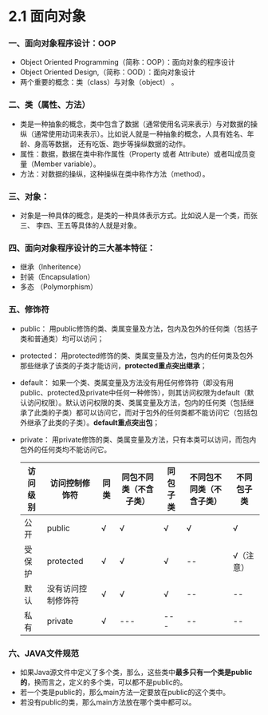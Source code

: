# 2.1 面向对象

### 一、面向对象程序设计：OOP

- Object Oriented Programming（简称：OOP）：面向对象的程序设计
- Object Oriented Design,（简称：OOD）：面向对象设计
- 两个重要的概念：类（class）与对象（object） 。

### 二、类（属性、方法）

- 类是一种抽象的概念，类中包含了数据（通常使用名词来表示）与对数据的操纵（通常使用动词来表示）。比如说人就是一种抽象的概念，人具有姓名、年龄、身高等数据， 还有吃饭、跑步等操纵数据的动作。
- 属性：数据，数据在类中称作属性（Property 或者 Attribute）或者叫成员变量（Member variable）。
- 方法：对数据的操纵，这种操纵在类中称作方法（method）。

### 三、对象：

- 对象是一种具体的概念，是类的一种具体表示方式。比如说人是一个类，而张三、 李四、王五等具体的人就是对象。

### 四、面向对象程序设计的三大基本特征：

- 继承（Inheritence）
- 封装（Encapsulation）
- 多态 （Polymorphism）

### 五、修饰符

- public： 用public修饰的类、类属变量及方法，包内及包外的任何类（包括子类和普通类）均可以访问；

- protected： 用protected修饰的类、类属变量及方法，包内的任何类及包外那些继承了该类的子类才能访问，**protected重点突出继承**；

- default： 如果一个类、类属变量及方法没有用任何修饰符（即没有用public、protected及private中任何一种修饰），则其访问权限为default（默认访问权限）。默认访问权限的类、类属变量及方法，包内的任何类（包括继承了此类的子类）都可以访问它，而对于包外的任何类都不能访问它（包括包外继承了此类的子类）。**default重点突出包**；

- private： 用private修饰的类、类属变量及方法，只有本类可以访问，而包内包外的任何类均不能访问它。

  | 访问级别 | 访问控制修饰符     | 同类 | 同包不同类（不含子类） | 同包子类 | 不同包不同类（不含子类） | 不同包子类 |
  | -------- | ------------------ | ---- | ---------------------- | -------- | ------------------------ | ---------- |
  | 公开     | public             | √    | √                      | √        | √                        | √          |
  | 受保护   | protected          | √    | √                      | √        | --                       | √（注意）  |
  | 默认     | 没有访问控制修饰符 | √    | √                      | √        | --                       | --         |
  | 私有     | private            | √    | ---                    | ---      | --                       | --         |

### 六、JAVA文件规范

- 如果Java源文件中定义了多个类，那么，这些类中**最多只有一个类是public的**，换而言之，定义的多个类，可以都不是public的。
- 若一个类是public的，那么main方法一定要放在public的这个类中。
- 若没有public的类，那么main方法放在哪个类中都可以。